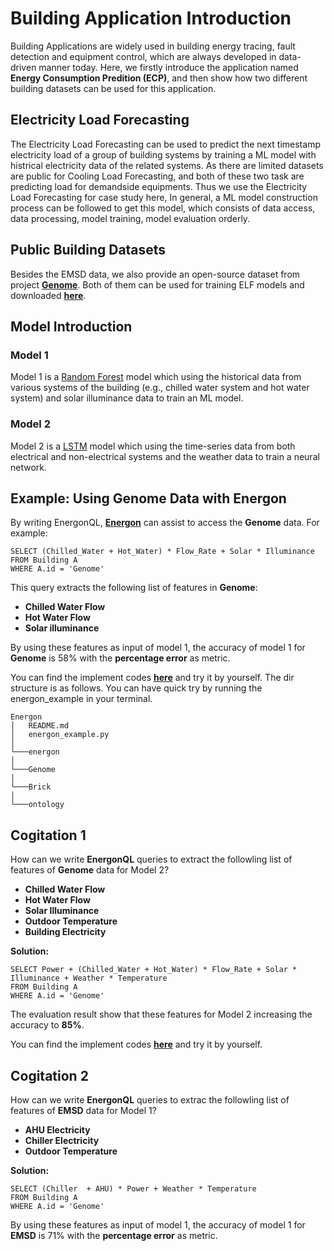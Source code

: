 # Building Application Introduction
Building Applications are widely used in building energy tracing, fault detection and equipment control, which are always developed in data-driven manner today. Here, we firstly introduce the application named **Energy Consumption Predition (ECP)**, and then show how two different building datasets can be used for this application.
## Electricity Load Forecasting
The Electricity Load Forecasting can be used to predict the next timestamp electricity load of a group of building systems by training a ML model with histrical electricity data of the related systems. As there are limited datasets are public for Cooling Load Forecasting, and both of these two task are predicting load for demandside equipments. Thus we use the Electricity Load Forecasting for case study here,
In general, a ML model construction process can be followed to get this model, which consists of data access, data processing, model training, model evaluation orderly.
## Public Building Datasets
Besides the EMSD data, we also provide an open-source dataset from project [**Genome**][genome]. Both of them can be used for training ELF models and downloaded [**here**][download].
## Model Introduction
### Model 1
Model 1 is a [Random Forest][RF] model which using the historical data from various systems of the building (e.g., chilled water system and hot water system) and solar illuminance data to train an ML model.
### Model 2
Model 2 is a [LSTM][LSTM] model which using the time-series data from both electrical and non-electrical systems and the weather data to train a neural network.
## Example: Using Genome Data with Energon
By writing EnergonQL, [**Energon**][energon] can assist to access the **Genome** data. For example:

`SELECT (Chilled_Water + Hot_Water) * Flow_Rate + Solar * Illuminance`\
`FROM Building A`\
`WHERE A.id = 'Genome'`

This query extracts the following list of features in **Genome**:

+ **Chilled Water Flow**
+ **Hot Water Flow**
+ **Solar illuminance**

By using these features as input of model 1, the accuracy of model 1 for **Genome** is 58% with the **percentage error** as metric.


You can find the implement codes [**here**][download2] and try it by yourself.
The dir structure is as follows. You can have quick try by running the energon_example in your terminal.
```
Energon
│   README.md
│   energon_example.py  
│ 
└───energon
│ 
└───Genome
│ 
└───Brick
│ 
└───ontology
```
## Cogitation 1
How can we write **EnergonQL** queries to extract the followling list of features of **Genome** data for Model 2?

+ **Chilled Water Flow**
+ **Hot Water Flow**
+ **Solar Illuminance**
+ **Outdoor Temperature**
+ **Building Electricity**

**Solution:**

`SELECT Power + (Chilled_Water + Hot_Water) * Flow_Rate + Solar * Illuminance + Weather * Temperature`\
`FROM Building A`\
`WHERE A.id = 'Genome'`

The evaluation result show that these features for Model 2 increasing the accuracy to **85%**.

You can find the implement codes [**here**][download2] and try it by yourself.
## Cogitation 2
How can we write **EnergonQL** queries to extrac the followling list of features of **EMSD** data for Model 1?
+ **AHU Electricity**
+ **Chiller Electricity**
+ **Outdoor Temperature**

**Solution:**

`SELECT (Chiller  + AHU) * Power + Weather * Temperature`\
`FROM Building A`\
`WHERE A.id = 'Genome'`

By using these features as input of model 1, the accuracy of model 1 for **EMSD** is 71% with the **percentage error** as metric.



[genome]:https://github.com/buds-lab/the-building-data-genome-project
[brick]:https://brickschema.org/ontology/
[energon]:https://github.com/fangger4396/energon_example/blob/main/Energon.md
[download]:https://github.com/fangger4396/energon_example/blob/main/cement.md
[RF]:https://www.sciencedirect.com/science/article/pii/S0378778818311290
[LSTM]:https://www.sciencedirect.com/science/article/pii/S0306261917302921
[download2]:https://drive.google.com/file/d/1EwPoNCn1O0-ag71p_tIN1DbzSfLc1VFl/view?usp=sharing

